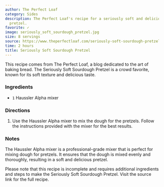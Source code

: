 ```yaml
---
author: The Perfect Loaf
category: Sides
description: The Perfect Loaf's recipe for a seriously soft and delicious sourdough
  pretzel.
favorite: ✓
image: seriously_soft_sourdough_pretzel.jpg
size: 8 servings
source: https://www.theperfectloaf.com/seriously-soft-sourdough-pretzel/
time: 2 hours
title: Seriously Soft Sourdough Pretzel
---
```

This recipe comes from The Perfect Loaf, a blog dedicated to the art of baking bread. The Seriously Soft Sourdough Pretzel is a crowd favorite, known for its soft texture and delicious taste. 

### Ingredients

* `1` Haussler Alpha mixer

### Directions

1. Use the Haussler Alpha mixer to mix the dough for the pretzels. Follow the instructions provided with the mixer for the best results.

### Notes

The Haussler Alpha mixer is a professional-grade mixer that is perfect for mixing dough for pretzels. It ensures that the dough is mixed evenly and thoroughly, resulting in a soft and delicious pretzel. 

Please note that this recipe is incomplete and requires additional ingredients and steps to make the Seriously Soft Sourdough Pretzel. Visit the source link for the full recipe.